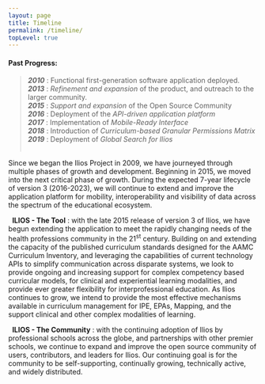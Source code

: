 ```yaml
---
layout: page
title: Timeline
permalink: /timeline/
topLevel: true
---
```

#### **Past Progress:**

> **_2010_** : Functional first-generation software application deployed.  
**_2013_** : *Refinement and expansion* of the product, and outreach to the larger community.  
**_2015_** : *Support and expansion* of the Open Source Community   
**_2016_** : Deployment of the *API-driven application platform*  
**_2017_** : Implementation of *Mobile-Ready Interface*  
**_2018_** : Introduction of *Curriculum-based Granular Permissions Matrix*  
**_2019_** : Deployment of *Global Search for Ilios*  
&nbsp;

Since we began the Ilios Project in 2009, we have journeyed through multiple phases of growth and development. Beginning in 2015, we moved into the next critical phase of growth. During the expected 7-year lifecycle of version 3 (2016-2023), we will continue to extend and improve the application platform for mobility, interoperability and visibility of data across the spectrum of the educational ecosystem.

&nbsp; **ILIOS - The Tool** : with the late 2015 release of version 3 of Ilios, we have begun extending the application to meet the rapidly changing needs of the health professions community in the 21<sup>st</sup> century. Building on and extending the capacity of the published curriculum standards designed for the AAMC Curriculum Inventory, and leveraging the capabilities of current technology APIs to simplify communication across disparate systems, we look to provide ongoing and increasing support for complex competency based curricular models, for clinical and experiential learning modalities, and provide ever greater flexibility for interprofessional education. As Ilios continues to grow, we intend to provide the most effective mechanisms available in curriculum management for IPE, EPAs, Mapping, and the support clinical and other complex modalities of learning.

&nbsp; **ILIOS - The Community** : with the continuing adoption of Ilios by professional schools across the globe, and partnerships with other premier schools, we continue to expand and improve the open source community of users, contributors, and leaders for Ilios. Our continuing goal is for the community to be self-supporting, continually growing, technically active, and widely distributed.

&nbsp;
